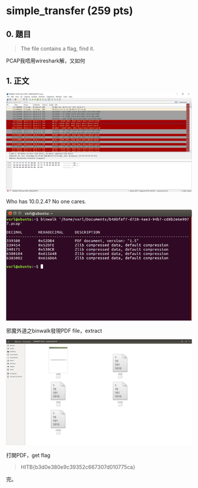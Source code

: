 # simple_transfer (259 pts)

## 0. 題目
> The file contains a flag, find it.


PCAP我唔用wireshark解，又如何


## 1. 正文

![](pic/01.PNG)

Who has 10.0.2.4? No one cares.

![](pic/02.PNG)

邪魔外道之binwalk發現PDF file，extract

![](pic/03.PNG)

打開PDF，get flag
> HITB{b3d0e380e9c39352c667307d010775ca}

完。